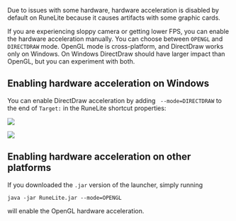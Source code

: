 Due to issues with some hardware, hardware acceleration is disabled by default on RuneLite because it causes artifacts with some graphic cards.

If you are experiencing sloppy camera or getting lower FPS, you can enable the hardware acceleration manually. You can choose between `OPENGL` and `DIRECTDRAW` mode. OpenGL mode is cross-platform, and DirectDraw works only on Windows. On Windows DirectDraw should have larger impact than OpenGL, but you can experiment with both.

## Enabling hardware acceleration on Windows

You can enable DirectDraw acceleration by adding ` --mode=DIRECTDRAW` to the end of `Target:` in the RuneLite shortcut properties:

![](https://cdn.discordapp.com/attachments/359016743802503178/437801849752387593/unknown.png)

![](https://cdn.discordapp.com/attachments/301497432909414422/437800238921809932/unknown.png)

## Enabling hardware acceleration on other platforms

If you downloaded the `.jar` version of the launcher, simply running

```
java -jar RuneLite.jar --mode=OPENGL
```

will enable the OpenGL hardware acceleration.